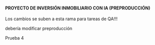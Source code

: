 #### PROYECTO DE INVERSIÓN INMOBILIARIO CON IA (PREPRODUCCIÓN)

Los cambios se suben a esta rama para tareas de QA!!!


debería modificar preproducción

Prueba 4 